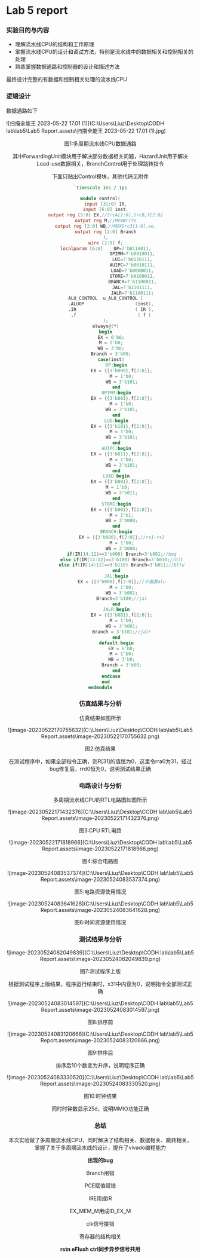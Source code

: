 # Lab 5 report

### 实验目的与内容

* 理解流水线CPU的结构和工作原理
* 掌握流水线CPU的设计和调试方法，特别是流水线中的数据相关和控制相关的处理
* 熟练掌握数据通路和控制器的设计和描述方法

最终设计完整的有数据和控制相关处理的流水线CPU

### 逻辑设计

数据通路如下

![扫描全能王 2023-05-22 17.01 (1)](C:\Users\Liuz\Desktop\CODH lab\lab5\Lab5 Report.assets\扫描全能王 2023-05-22 17.01 (1).jpg)

<center>图1:多周期流水线CPU数据通路

其中ForwardingUnit模块用于解决部分数据相关问题，HazardUnit用于解决Load-use数据相关，BranchControl用于处理跳转指令

下面只贴出Control模块，其他代码见附件

```verilog
`timescale 1ns / 1ps

module control(
    input [31:0] IR,
    input [6:0] inst,
    output reg [5:0] EX,//SrcA[1:0],SrcB,f[2:0]
    output reg M,//MemWrite
    output reg [2:0] WB,//MUXSrc3[1:0],we,
    output reg [2:0] Branch
    );
    wire [2:0] f;
    localparam [6:0]    OP=7'b0110011,
                        OPIMM=7'b0010011,
                        LUI=7'b0110111,
                        AUIPC=7'b0010111,
                        LOAD=7'b0000011,
                        STORE=7'b0100011,
                        BRANCH=7'b1100011,
                        JAL=7'b1101111,
                        JALR=7'b1100111;
    ALU_CONTROL  u_ALU_CONTROL (
        .ALUOP                   (inst),
        .IR                      ( IR ),
        .f                       ( f )
    );
    always@(*)
    begin
        EX = 6'b0;
        M = 1'b0;
        WB = 3'b0;
        Branch = 3'b00;
        case(inst)
            OP:begin
                EX = {{3'b000},f[2:0]};
                M = 1'b0;
                WB = 3'b101;
            end
            OPIMM:begin
                EX = {{3'b001},f[2:0]};
                M = 1'b0;
                WB = 3'b101;
            end
            LUI:begin
                EX = {{3'b101},f[2:0]};
                M = 1'b0;
                WB = 3'b101;
            end
            AUIPC:begin
                EX = {{3'b011},f[2:0]};
                M = 1'b0;
                WB = 3'b101;
            end
            LOAD:begin
                EX = {{3'b001},f[2:0]};
                M = 1'b0;   
                WB = 3'b011;
            end
            STORE:begin
                EX = {{3'b001},f[2:0]};
                M = 1'b1;
                WB = 3'b000;
            end
            BRANCH:begin
                EX = {{3'b000},f[2:0]};//rs1-rs2
                M = 1'b0;
                WB = 3'b000;
                if(IR[14:12]==3'b000) Branch=3'b001;//beq
                else if(IR[14:12]==3'b100) Branch=3'b010;//blt
                else if(IR[14:12]==3'b110) Branch=3'b011;//bltu
            end
            JAL:begin
                EX = {{3'b000},f[2:0]};//不需要alu
                M = 1'b0;
                WB = 3'b001;
                Branch=3'b100;//jal
            end
            JALR:begin
                EX = {{3'b001},f[2:0]};
                M = 1'b0;
                WB = 3'b001;
                Branch = 3'b101;//jalr
            end
            default:begin
                EX = 6'b0;
                M = 1'b0;
                WB = 3'b0;
                Branch = 3'b00;
            end
        endcase
    end
endmodule

```



### 仿真结果与分析

仿真结果如图所示

![image-20230522170755632](C:\Users\Liuz\Desktop\CODH lab\lab5\Lab5 Report.assets\image-20230522170755632.png)

<center>图2:仿真结果

在测试程序中，如果全部指令正确，则R[31]的值恒为0，这里令rra0为31，经过bug修复后，rrd0恒为0，说明测试结果正确

### 电路设计与分析

多周期流水线CPU的RTL电路图如图所示

![image-20230522171432376](C:\Users\Liuz\Desktop\CODH lab\lab5\Lab5 Report.assets\image-20230522171432376.png)

<center>图3:CPU RTL电路

![image-20230522171818966](C:\Users\Liuz\Desktop\CODH lab\lab5\Lab5 Report.assets\image-20230522171818966.png)

<center>图4:综合电路图

![image-20230524083537374](C:\Users\Liuz\Desktop\CODH lab\lab5\Lab5 Report.assets\image-20230524083537374.png)

<center>图5:电路资源使用情况

![image-20230524083641628](C:\Users\Liuz\Desktop\CODH lab\lab5\Lab5 Report.assets\image-20230524083641628.png)

<center>图6:时间资源使用情况

### 测试结果与分析

![image-20230524082049839](C:\Users\Liuz\Desktop\CODH lab\lab5\Lab5 Report.assets\image-20230524082049839.png)

<center>图7:测试程序上版

根据测试程序上版结果，程序运行结束时，x31中内容为0，说明指令全部测试正确

![image-20230524083014597](C:\Users\Liuz\Desktop\CODH lab\lab5\Lab5 Report.assets\image-20230524083014597.png)

<center>图8:排序前</center>

![image-20230524083120666](C:\Users\Liuz\Desktop\CODH lab\lab5\Lab5 Report.assets\image-20230524083120666.png)

<center>图9:排序后

排序后10个数变为升序，说明程序正确

![image-20230524083330520](C:\Users\Liuz\Desktop\CODH lab\lab5\Lab5 Report.assets\image-20230524083330520.png)

<center>图10:时钟结果

同时时钟数显示25d，说明MMIO功能正确

### 总结

本次实验做了多周期流水线CPU，同时解决了结构相关、数据相关、跳转相关，掌握了关于多周期流水线的设计，提升了vivado编程能力

**出现的bug**

Branch用错

PCE赋值赋错

IRE用成IR

EX_MEM_M用成ID_EX_M

clk信号接错

寄存器的结构相关

**rstn eFlush ctrl同步异步信号共用**